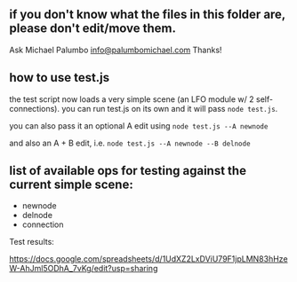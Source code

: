 ## if you don't know what the files in this folder are, please don't edit/move them. 
Ask Michael Palumbo info@palumbomichael.com
Thanks!

## how to use test.js

the test script now loads a very simple scene (an LFO module w/ 2 self-connections). 
you can run test.js on its own and it will pass ```node test.js```. 

you can also pass it an optional A edit using ```node test.js --A newnode```

and also an A + B edit, i.e. ```node test.js --A newnode --B delnode```

## list of available ops for testing against the current simple scene:
- newnode
- delnode
- connection

Test results: 

https://docs.google.com/spreadsheets/d/1UdXZ2LxDViU79F1jpLMN83hHzeW-AhJml5ODhA_7vKg/edit?usp=sharing
